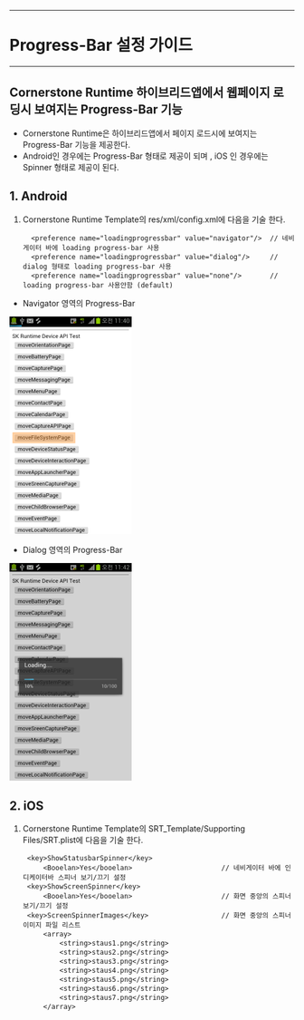 <!--
layout: 'post'
section: 'Cornerstone Framework'
title: 'Progress-Bar 설정 가이드'
outline: 'Cornerstone Runtime 하이브리드앱에서 웹페이지 로딩시 보여지는 ProgressBar 기능을 제공한다.'
date: '2012-11-16'
tagstr: 'runtime'
order: '[6, 6 , 5]'
thumbnail: '6.2.00.android.png'
-->

-------------------

# Progress-Bar 설정 가이드

-------------------

## Cornerstone Runtime 하이브리드앱에서 웹페이지 로딩시 보여지는 Progress-Bar 기능

 - Cornerstone Runtime은 하이브리드앱에서 페이지 로드시에 보여지는 Progress-Bar 기능을 제공한다. 
 - Android인 경우에는 Progress-Bar 형태로 제공이 되며 , iOS 인 경우에는 Spinner 형태로 제공이 된다. 

## 1. Android ##

1) Cornerstone Runtime Template의 res/xml/config.xml에 다음을 기술 한다. 

		 <preference name="loadingprogressbar" value="navigator"/>  // 네비게이터 바에 loading progress-bar 사용
		 <preference name="loadingprogressbar" value="dialog"/> 	// dialog 형태로 loading progress-bar 사용 
		 <preference name="loadingprogressbar" value="none"/> 		// loading progress-bar 사용안함 (default) 

- Navigator 영역의 Progress-Bar

![navigator영역의 loading progress](./images/loadingbar/loading-bar.png)

- Dialog 영역의 Progress-Bar

![navigator영역의 Loading Progress](./images/loadingbar/loading-dialog.png)

## 2. iOS ##

1) Cornerstone Runtime Template의 SRT_Template/Supporting Files/SRT.plist에 다음을 기술 한다.

		<key>ShowStatusbarSpinner</key>
		 	<Booelan>Yes</booelan>						// 네비게이터 바에 인디케이터바 스피너 보기/끄기 설정
		<key>ShowScreenSpinner</key>
		 	<Booelan>Yes</booelan>						// 화면 중앙의 스피너 보기/끄기 설정
		<key>ScreenSpinnerImages</key>					// 화면 중앙의 스피너 이미지 파일 리스트
		 	<array>
		  		<string>staus1.png</string>	
				<string>staus2.png</string>	
				<string>staus3.png</string>	
				<string>staus4.png</string>	
				<string>staus5.png</string>	
				<string>staus6.png</string>	
				<string>staus7.png</string>	
		 	</array>

